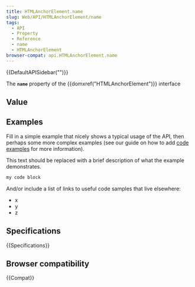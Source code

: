 ```yaml
---
title: HTMLAnchorElement.name
slug: Web/API/HTMLAnchorElement/name
tags:
  - API
  - Property
  - Reference
  - name
  - HTMLAnchorElement
browser-compat: api.HTMLAnchorElement.name
---
```

{{DefaultAPISidebar("")}}

The **`name`** property of the {{domxref("HTMLAnchorElement")}} interface 

## Value



## Examples

Fill in a simple example that nicely shows a typical usage of the API, then perhaps some more complex examples (see our guide on how to add [code examples](/en-US/docs/MDN/Contribute/Structures/Code_examples) for more information).

This text should be replaced with a brief description of what the example demonstrates.

```js
my code block
```

And/or include a list of links to useful code samples that live elsewhere:

*   x
*   y
*   z

## Specifications

{{Specifications}}

## Browser compatibility

{{Compat}}


